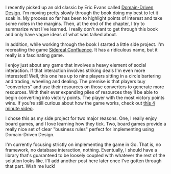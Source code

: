 <!--META--
author: Sean K Smith
created: 2020-07-31T12:57:31Z
edited: 2020-07-31T12:57:31Z
title: A New Side Project
subtitle: recreating sidereal confluence using ddd
tags:
--END-->
I recently picked up an old classic by Eric Evans called [Domain-Driven Design](https://dddcommunity.org/book/evans_2003/). I'm moving pretty slowly through the book doing my best to let it soak in. My process so far has been to highlight points of interest and take some notes in the margins. Then, at the end of the chapter, I try to summarize what I've learned. I really don't want to get through this book and only have vague ideas of what was talked about.
<!--BREAK-->
In addition, while working through the book I started a little side project. I'm recreating the game [Sidereal Confluence](https://boardgamegeek.com/boardgame/202426/sidereal-confluence-remastered-edition). It has a ridiculous name, but it really is a fascinating game.

I enjoy just about any game that involves a heavy element of social interaction. If that interaction involves striking deals I'm even more interested! Well, this one has up to nine players sitting in a circle bartering and trading, wheeling and dealing. The premise is that players buy "converters" and use their resources on those converters to generate more resources. With their ever expanding piles of resources they'll be able to begin converting into victory points. The player with the most victory points wins. If you're still curious about how the game works, check out [this 4 minute video](https://boardgamegeek.com/video/214388/sidereal-confluence-remastered-edition/sidereal-confluence-about-3-minutes).

I chose this as my side project for two major reasons. One, I really enjoy board games, and I love learning how they tick. Two, board games provide a really nice set of clear "business rules" perfect for implementing using Domain-Driven Design.

I'm currently focusing strictly on implementing the game in Go. That is, no framework, no database interaction, nothing. Eventually, I should have a library that's guaranteed to be loosely coupled with whatever the rest of the solution looks like. I'll add another post here later once I've gotten through that part. Wish me luck!